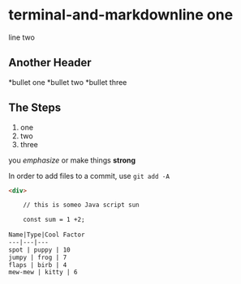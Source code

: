 # terminal-and-markdownline one
line two
## Another Header

*bullet one
*bullet two
*bullet three

## The Steps

1. one
2. two
3. three

you *emphasize* or make things **strong**

In order to add files to a commit, use `git add -A`

```html
<div>

    // this is someo Java script sun

    const sum = 1 +2;
    
Name|Type|Cool Factor
---|---|---
spot | puppy | 10
jumpy | frog | 7
flaps | birb | 4
mew-mew | kitty | 6